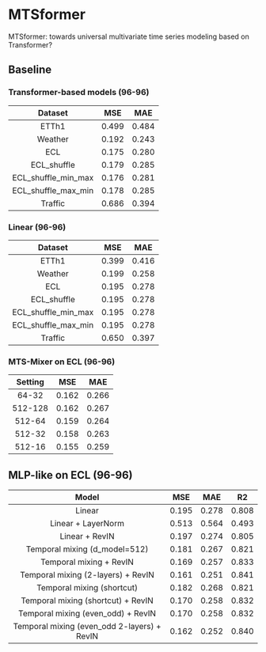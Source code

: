 # MTSformer
MTSformer: towards universal multivariate time series modeling based on Transformer?

## Baseline
### Transformer-based models (96-96)

|Dataset|MSE|MAE
|:-:|:-:|:-:
|ETTh1|0.499|0.484
|Weather|0.192|0.243
|ECL|0.175|0.280
|ECL_shuffle|0.179|0.285
|ECL_shuffle_min_max|0.176|0.281
|ECL_shuffle_max_min|0.178|0.285
|Traffic|0.686|0.394

### Linear (96-96)

|Dataset|MSE|MAE
|:-:|:-:|:-:
|ETTh1|0.399|0.416
|Weather|0.199|0.258
|ECL|0.195|0.278
|ECL_shuffle|0.195|0.278
|ECL_shuffle_min_max|0.195|0.278
|ECL_shuffle_max_min|0.195|0.278
|Traffic|0.650|0.397

### MTS-Mixer on ECL (96-96)

|Setting|MSE|MAE
|:-:|:-:|:-:
|64-32|0.162|0.266
|512-128|0.162|0.267
|512-64|0.159|0.264
|512-32|0.158|0.263
|512-16|0.155|0.259

## MLP-like on ECL (96-96)

|Model|MSE|MAE|R2
|:-:|:-:|:-:|:-:
|Linear|0.195|0.278|0.808
|Linear + LayerNorm|0.513|0.564|0.493
|Linear + RevIN|0.197|0.274|0.805
|Temporal mixing (d_model=512)|0.181|0.267|0.821
|Temporal mixing + RevIN|0.169|0.257|0.833
|Temporal mixing (2-layers) + RevIN|0.161|0.251|0.841
|Temporal mixing (shortcut)|0.182|0.268|0.821
|Temporal mixing (shortcut) + RevIN|0.170|0.258|0.832
|Temporal mixing (even_odd) + RevIN|0.170|0.258|0.832
|Temporal mixing (even_odd 2-layers) + RevIN|0.162|0.252|0.840
